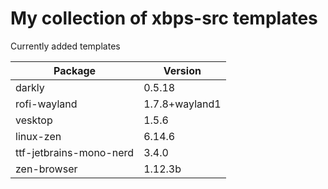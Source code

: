 # My collection of xbps-src templates 

Currently added templates

| Package                 | Version             |
| ----------------------- | ------------------- |
| darkly                  | 0.5.18              |
| rofi-wayland            | 1.7.8+wayland1      |
| vesktop                 | 1.5.6               |
| linux-zen               | 6.14.6              |
| ttf-jetbrains-mono-nerd | 3.4.0               |
| zen-browser             | 1.12.3b             |
